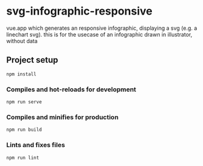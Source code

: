 # svg-infographic-responsive
vue.app which generates an responsive infographic, displaying a svg (e.g. a linechart svg). this is for the usecase of an infographic drawn in illustrator, without data

## Project setup
```
npm install
```

### Compiles and hot-reloads for development
```
npm run serve
```

### Compiles and minifies for production
```
npm run build
```

### Lints and fixes files
```
npm run lint
```

